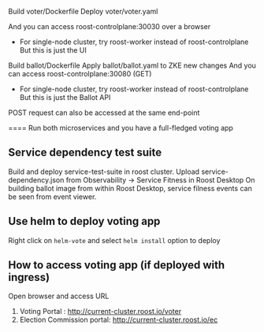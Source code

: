Build voter/Dockerfile
Deploy voter/voter.yaml

And you can access roost-controlplane:30030 over a browser 
* For single-node cluster, try roost-worker instead of roost-controlplane
But this is just the UI


Build ballot/Dockerfile
Apply ballot/ballot.yaml to ZKE
new changes
And you can access roost-controlplane:30080 (GET)
* For single-node cluster, try roost-worker instead of roost-controlplane
But this is just the Ballot API

POST request can also be accessed at the same end-point

====
Run both microservices and you have a full-fledged voting app


## Service dependency test suite

Build and deploy service-test-suite in roost cluster.
Upload service-dependency.json from Observability -> Service Fitness in Roost Desktop
On building ballot image from within Roost Desktop, service filness events can be seen from event viewer.

## Use helm to deploy voting app
  
  Right click on `helm-vote` and select `helm install` option to deploy 
  
## How to access voting app (if deployed with ingress)
  
  Open browser and access URL
  1. Voting Portal : http://current-cluster.roost.io/voter
  2. Election Commission portal: http://current-cluster.roost.io/ec
